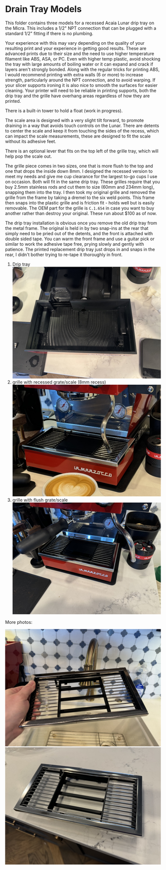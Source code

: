 # Drain Tray Models

This folder contains three models for a recessed Acaia Lunar drip tray on the Micra. This includes a 1/2" NPT
connection that can be plugged with a standard 1/2" fitting if there is no plumbing. 

Your experience with this may vary depending on the quality of your resulting print and your experience in getting 
good results. These are advanced prints due to their size and the need to use higher temperature filament like ABS, ASA, 
or PC. Even with higher temp plastic, avoid shocking the tray with large amounts of boiling water or it can expand and 
crack if layers aren't strongly bonded. Along with the regular tricks for printing ABS, I would recommend printing with 
extra walls (6 or more) to increase strength, particularly around the NPT connection, and to avoid warping.  If your slicer 
supports ironing it is also nice to smooth the surfaces for easier cleaning. Your printer will need to be reliable in
printing supports, both the drip tray and the grille have overhang areas regardless of how they are printed.

There is a built-in tower to hold a float (work in progress).

The scale area is designed with a very slight tilt forward, to promote draining in a way that avoids
touch controls on the Lunar. There are detents to center the scale and keep it from touching the sides
of the recess, which can impact the scale measurements, these are designed to fit the scale without its
adhesive feet.

There is an optional lever that fits on the top left of the grille tray, which will help pop the scale out.

The grille piece comes in two sizes, one that is more flush to the top and one that drops the inside down 8mm. I designed
the recessed version to meet my needs and give me cup clearance for the largest to-go cups I use on occasion. Both will
fit in the same drip tray. These grilles require that you buy 2.5mm stainless rods and cut them to size (60mm and 234mm 
long), snapping them into the tray. I then took my original grille and removed the grille from the frame by taking a
dremel to the six weld points. This frame then snaps into the plastic grille and is friction fit - holds well but is
easily removable. The OEM part for the grille is `C.1.654` in case you want to buy another rather than destroy your 
original. These run about $100 as of now.

The drip tray installation is obvious once you remove the old drip tray from the metal frame. The original is held in
by two snap-ins at the rear that simply need to be pried out of the detents, and the front is attached with double sided 
tape. You can warm the front frame and use a guitar pick or similar to work the adhesive tape free, prying slowly and 
gently with patience.  The printed replacement drip tray just drops in and snaps in the rear, I didn't bother trying to
re-tape it thoroughly in front.

1. Drip tray
   ![image](photos/tray.jpeg)
2. grille with recessed grate/scale (8mm recess)
   ![image](photos/recessed.jpeg)
3. grille with flush grate/scale
   ![image](photos/flush.jpeg)

More photos:

![image](photos/recessed2.jpeg)
![image](photos/flush2.jpeg)